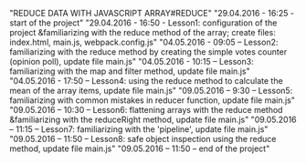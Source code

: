 ﻿"REDUCE DATA WITH JAVASCRIPT ARRAY#REDUCE" 
"29.04.2016 - 16:25 - start of the project" 
"29.04.2016 - 16:50 - Lesson1: configuration of the project &familiarizing with the reduce method of the array; create files: index.html, main.js, webpack.config.js" 
"04.05.2016 - 09:05 – Lesson2: familiarizing with the reduce method by creating the simple votes counter (opinion poll), update file main.js" 
"04.05.2016 - 10:15 – Lesson3: familiarizing with the map and filter method, update file main.js" 
"04.05.2016 - 17:50 – Lesson4: using the reduce method to calculate the mean of the array items, update file main.js" 
"09.05.2016 – 9:30 – Lesson5: familiarizing with common mistakes in reducer function, update file main.js" 
"09.05.2016 – 10:30 – Lesson6: flattening arrays with the reduce method &familiarizing with the reduceRight method, update file main.js" 
"09.05.2016 – 11:15 – Lesson7: familiarizing with the 'pipeline', update file main.js" 
"09.05.2016 – 11:50 – Lesson8: safe object inspection using the reduce method, update file main.js" 
"09.05.2016 – 11:50 – end of the project" 
